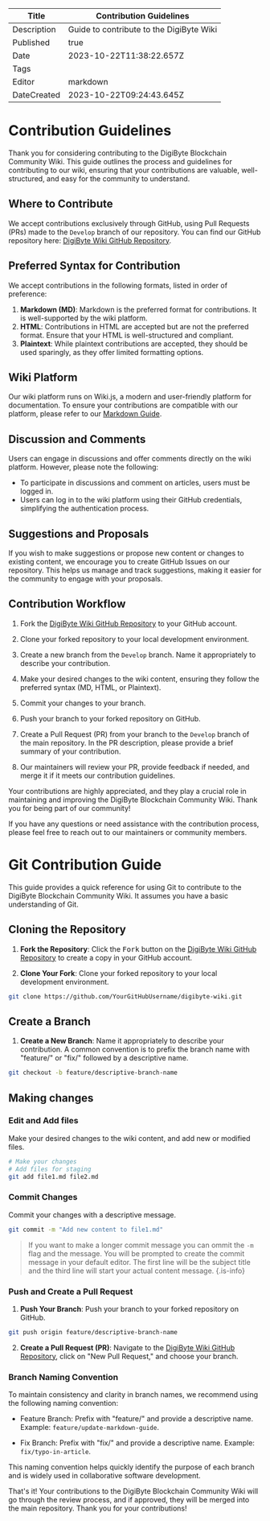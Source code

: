 | Title       | Contribution Guidelines     |
|-------------|-----------------------------|
| Description | Guide to contribute to the DigiByte Wiki|
| Published   | true                        |
| Date        | 2023-10-22T11:38:22.657Z    |
| Tags        |                             |
| Editor      | markdown                    |
| DateCreated | 2023-10-22T09:24:43.645Z    |

# Contribution Guidelines

Thank you for considering contributing to the DigiByte Blockchain Community Wiki. This guide outlines the process and guidelines for contributing to our wiki, ensuring that your contributions are valuable, well-structured, and easy for the community to understand.

## Where to Contribute

We accept contributions exclusively through GitHub, using Pull Requests (PRs) made to the `Develop` branch of our repository. You can find our GitHub repository here: [DigiByte Wiki GitHub Repository](https://github.com/DigiByte-Core/digibyte/wiki).

## Preferred Syntax for Contribution

We accept contributions in the following formats, listed in order of preference:

1. **Markdown (MD)**: Markdown is the preferred format for contributions. It is well-supported by the wiki platform.
2. **HTML**: Contributions in HTML are accepted but are not the preferred format. Ensure that your HTML is well-structured and compliant.
3. **Plaintext**: While plaintext contributions are accepted, they should be used sparingly, as they offer limited formatting options.

## Wiki Platform

Our wiki platform runs on Wiki.js, a modern and user-friendly platform for documentation. To ensure your contributions are compatible with our platform, please refer to our [Markdown Guide](https://wiki.digibyte.org/en/contribute/markdown-guide).

## Discussion and Comments

Users can engage in discussions and offer comments directly on the wiki platform. However, please note the following:

- To participate in discussions and comment on articles, users must be logged in.
- Users can log in to the wiki platform using their GitHub credentials, simplifying the authentication process.

## Suggestions and Proposals

If you wish to make suggestions or propose new content or changes to existing content, we encourage you to create GitHub Issues on our repository. This helps us manage and track suggestions, making it easier for the community to engage with your proposals.

## Contribution Workflow

1. Fork the [DigiByte Wiki GitHub Repository](https://github.com/dgbat/digibyte-wiki) to your GitHub account.

2. Clone your forked repository to your local development environment.

3. Create a new branch from the `Develop` branch. Name it appropriately to describe your contribution.

4. Make your desired changes to the wiki content, ensuring they follow the preferred syntax (MD, HTML, or Plaintext).

5. Commit your changes to your branch.

6. Push your branch to your forked repository on GitHub.

7. Create a Pull Request (PR) from your branch to the `Develop` branch of the main repository. In the PR description, please provide a brief summary of your contribution.

8. Our maintainers will review your PR, provide feedback if needed, and merge it if it meets our contribution guidelines.

Your contributions are highly appreciated, and they play a crucial role in maintaining and improving the DigiByte Blockchain Community Wiki. Thank you for being part of our community!

If you have any questions or need assistance with the contribution process, please feel free to reach out to our maintainers or community members.

# Git Contribution Guide
This guide provides a quick reference for using Git to contribute to the DigiByte Blockchain Community Wiki. It assumes you have a basic understanding of Git.

## Cloning the Repository

1. **Fork the Repository**: Click the <kbd>Fork</kbd> button on the [DigiByte Wiki GitHub Repository](https://github.com/dgbat/digibyte-wiki) to create a copy in your GitHub account.

2. **Clone Your Fork**: Clone your forked repository to your local development environment.

```bash
git clone https://github.com/YourGitHubUsername/digibyte-wiki.git
```

## Create a Branch

1. **Create a New Branch**: Name it appropriately to describe your contribution. A common convention is to prefix the branch name with "feature/" or "fix/" followed by a descriptive name.

```bash
git checkout -b feature/descriptive-branch-name
```

## Making changes

### Edit and Add files

Make your desired changes to the wiki content, and add new or modified files.

```bash
# Make your changes
# Add files for staging
git add file1.md file2.md
```

### Commit Changes

Commit your changes with a descriptive message.

```bash
git commit -m "Add new content to file1.md"
```

> If you want to make a longer commit message you can ommit the `-m` flag and the message.
> You will be prompted to create the commit message in your default editor.
> The first line will be the subject title and the third line will start your actual content message.
{.is-info}

### Push and Create a Pull Request

1. **Push Your Branch**: Push your branch to your forked repository on GitHub.

```bash
git push origin feature/descriptive-branch-name
```

2. **Create a Pull Request (PR)**: Navigate to the [DigiByte Wiki GitHub Repository](https://github.com/DigiByte-Core/digibyte/wiki), click on "New Pull Request," and choose your branch.

### Branch Naming Convention

To maintain consistency and clarity in branch names, we recommend using the following naming convention:

* Feature Branch: Prefix with "feature/" and provide a descriptive name. Example: `feature/update-markdown-guide`.

* Fix Branch: Prefix with "fix/" and provide a descriptive name. Example: `fix/typo-in-article`.

This naming convention helps quickly identify the purpose of each branch and is widely used in collaborative software development.

That's it! Your contributions to the DigiByte Blockchain Community Wiki will go through the review process, and if approved, they will be merged into the main repository. Thank you for your contributions!